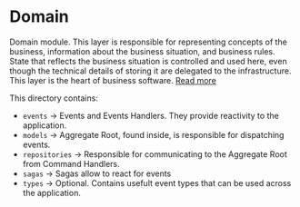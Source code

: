 # Domain

Domain module. This layer is responsible for representing concepts of the business, information about the business situation, and business rules. State that reflects the business situation is controlled and used here, even though the technical details of storing it are delegated to the infrastructure. This layer is the heart of business software.
[Read more](https://docs.microsoft.com/en-us/dotnet/architecture/microservices/microservice-ddd-cqrs-patterns/ddd-oriented-microservice)

This directory contains:

- `events` -> Events and Events Handlers. They provide reactivity to the application.
- `models` -> Aggregate Root, found inside, is responsible for dispatching events.
- `repositories` -> Responsible for communicating to the Aggregate Root from Command Handlers.
- `sagas` -> Sagas allow to react for events
- `types` -> Optional. Contains usefult event types that can be used across the application.
